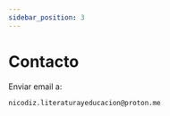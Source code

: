 ```yaml
---
sidebar_position: 3
---
```


# Contacto

Enviar email a:

```
nicodiz.literaturayeducacion@proton.me
```
